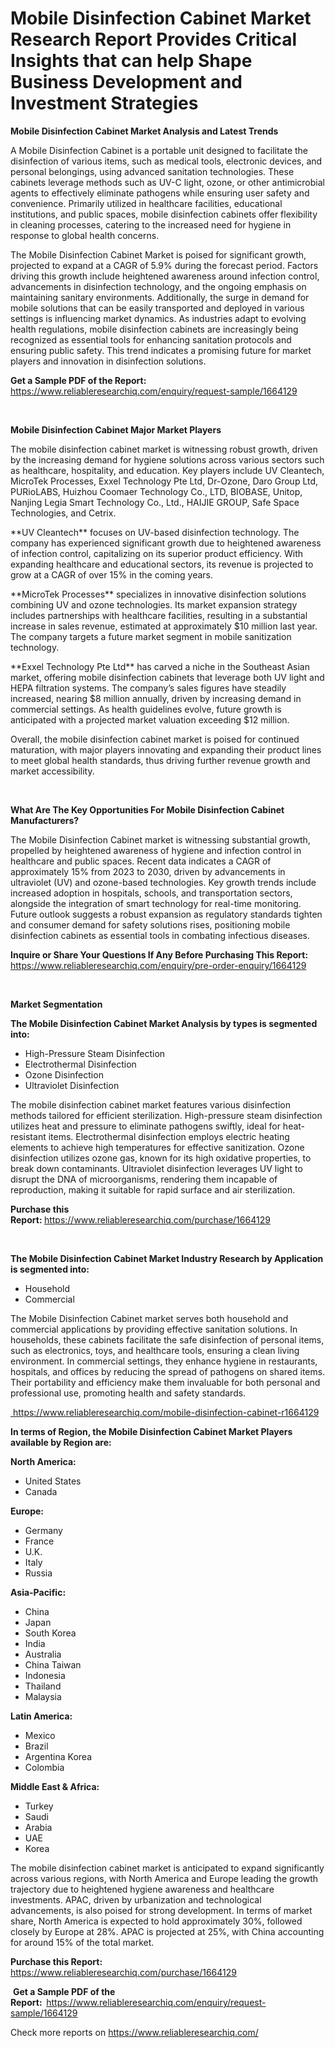<p><h1>Mobile Disinfection Cabinet Market Research Report Provides Critical Insights that can help Shape Business Development and Investment Strategies</h1></p><p><strong>Mobile Disinfection Cabinet Market Analysis and Latest Trends</strong></p>
<p><p>A Mobile Disinfection Cabinet is a portable unit designed to facilitate the disinfection of various items, such as medical tools, electronic devices, and personal belongings, using advanced sanitation technologies. These cabinets leverage methods such as UV-C light, ozone, or other antimicrobial agents to effectively eliminate pathogens while ensuring user safety and convenience. Primarily utilized in healthcare facilities, educational institutions, and public spaces, mobile disinfection cabinets offer flexibility in cleaning processes, catering to the increased need for hygiene in response to global health concerns.</p><p>The Mobile Disinfection Cabinet Market is poised for significant growth, projected to expand at a CAGR of 5.9% during the forecast period. Factors driving this growth include heightened awareness around infection control, advancements in disinfection technology, and the ongoing emphasis on maintaining sanitary environments. Additionally, the surge in demand for mobile solutions that can be easily transported and deployed in various settings is influencing market dynamics. As industries adapt to evolving health regulations, mobile disinfection cabinets are increasingly being recognized as essential tools for enhancing sanitation protocols and ensuring public safety. This trend indicates a promising future for market players and innovation in disinfection solutions.</p></p>
<p><strong>Get a Sample PDF of the Report:&nbsp;</strong> <a href="https://www.reliableresearchiq.com/enquiry/request-sample/1664129?utm_campaign=3455&utm_medium=2&utm_source=Github&utm_content=ia&utm_term=23032025&utm_id=mobile-disinfection-cabinet">https://www.reliableresearchiq.com/enquiry/request-sample/1664129</a></p>
<p>&nbsp;</p>
<p><strong>Mobile Disinfection Cabinet Major Market Players</strong></p>
<p><p>The mobile disinfection cabinet market is witnessing robust growth, driven by the increasing demand for hygiene solutions across various sectors such as healthcare, hospitality, and education. Key players include UV Cleantech, MicroTek Processes, Exxel Technology Pte Ltd, Dr-Ozone, Daro Group Ltd, PURioLABS, Huizhou Coomaer Technology Co., LTD, BIOBASE, Unitop, Nanjing Legia Smart Technology Co., Ltd., HAIJIE GROUP, Safe Space Technologies, and Cetrix.</p><p>**UV Cleantech** focuses on UV-based disinfection technology. The company has experienced significant growth due to heightened awareness of infection control, capitalizing on its superior product efficiency. With expanding healthcare and educational sectors, its revenue is projected to grow at a CAGR of over 15% in the coming years.</p><p>**MicroTek Processes** specializes in innovative disinfection solutions combining UV and ozone technologies. Its market expansion strategy includes partnerships with healthcare facilities, resulting in a substantial increase in sales revenue, estimated at approximately $10 million last year. The company targets a future market segment in mobile sanitization technology.</p><p>**Exxel Technology Pte Ltd** has carved a niche in the Southeast Asian market, offering mobile disinfection cabinets that leverage both UV light and HEPA filtration systems. The company’s sales figures have steadily increased, nearing $8 million annually, driven by increasing demand in commercial settings. As health guidelines evolve, future growth is anticipated with a projected market valuation exceeding $12 million.</p><p>Overall, the mobile disinfection cabinet market is poised for continued maturation, with major players innovating and expanding their product lines to meet global health standards, thus driving further revenue growth and market accessibility.</p></p>
<p>&nbsp;</p>
<p><strong>What Are The Key Opportunities For Mobile Disinfection Cabinet Manufacturers?</strong></p>
<p><p>The Mobile Disinfection Cabinet market is witnessing substantial growth, propelled by heightened awareness of hygiene and infection control in healthcare and public spaces. Recent data indicates a CAGR of approximately 15% from 2023 to 2030, driven by advancements in ultraviolet (UV) and ozone-based technologies. Key growth trends include increased adoption in hospitals, schools, and transportation sectors, alongside the integration of smart technology for real-time monitoring. Future outlook suggests a robust expansion as regulatory standards tighten and consumer demand for safety solutions rises, positioning mobile disinfection cabinets as essential tools in combating infectious diseases.</p></p>
<p><strong>Inquire or Share Your Questions If Any Before Purchasing This Report:</strong> <a href="https://www.reliableresearchiq.com/enquiry/pre-order-enquiry/1664129?utm_campaign=3455&utm_medium=2&utm_source=Github&utm_content=ia&utm_term=23032025&utm_id=mobile-disinfection-cabinet">https://www.reliableresearchiq.com/enquiry/pre-order-enquiry/1664129</a></p>
<p>&nbsp;</p>
<p><strong>Market Segmentation</strong></p>
<p><strong>The Mobile Disinfection Cabinet Market Analysis by types is segmented into:</strong></p>
<p><ul><li>High-Pressure Steam Disinfection</li><li>Electrothermal Disinfection</li><li>Ozone Disinfection</li><li>Ultraviolet Disinfection</li></ul></p>
<p><p>The mobile disinfection cabinet market features various disinfection methods tailored for efficient sterilization. High-pressure steam disinfection utilizes heat and pressure to eliminate pathogens swiftly, ideal for heat-resistant items. Electrothermal disinfection employs electric heating elements to achieve high temperatures for effective sanitization. Ozone disinfection utilizes ozone gas, known for its high oxidative properties, to break down contaminants. Ultraviolet disinfection leverages UV light to disrupt the DNA of microorganisms, rendering them incapable of reproduction, making it suitable for rapid surface and air sterilization.</p></p>
<p><strong>Purchase this Report:&nbsp;</strong><a href="https://www.reliableresearchiq.com/purchase/1664129?utm_campaign=3455&utm_medium=2&utm_source=Github&utm_content=ia&utm_term=23032025&utm_id=mobile-disinfection-cabinet">https://www.reliableresearchiq.com/purchase/1664129</a></p>
<p>&nbsp;</p>
<p><strong>The Mobile Disinfection Cabinet Market Industry Research by Application is segmented into:</strong></p>
<p><ul><li>Household</li><li>Commercial</li></ul></p>
<p><p>The Mobile Disinfection Cabinet market serves both household and commercial applications by providing effective sanitation solutions. In households, these cabinets facilitate the safe disinfection of personal items, such as electronics, toys, and healthcare tools, ensuring a clean living environment. In commercial settings, they enhance hygiene in restaurants, hospitals, and offices by reducing the spread of pathogens on shared items. Their portability and efficiency make them invaluable for both personal and professional use, promoting health and safety standards.</p></p>
<p><a href="https://www.reliableresearchiq.com/mobile-disinfection-cabinet-r1664129?utm_campaign=3455&utm_medium=2&utm_source=Github&utm_content=ia&utm_term=23032025&utm_id=mobile-disinfection-cabinet">&nbsp;https://www.reliableresearchiq.com/mobile-disinfection-cabinet-r1664129</a></p>
<p><strong>In terms of Region, the Mobile Disinfection Cabinet Market Players available by Region are:</strong></p>
<p>
    <p> <strong> North America: </strong>
        <ul>
            <li>United States</li>
            <li>Canada</li>
        </ul>
        </p> 
    <p> <strong> Europe: </strong>
        <ul>
            <li>Germany</li>
            <li>France</li>
            <li>U.K.</li>
            <li>Italy</li>
            <li>Russia</li>
        </ul>
        </p> 
    <p> <strong> Asia-Pacific: </strong>
        <ul>
            <li>China</li>
            <li>Japan</li>
            <li>South Korea</li>
            <li>India</li>
            <li>Australia</li>
            <li>China Taiwan</li>
            <li>Indonesia</li>
            <li>Thailand</li>
            <li>Malaysia</li>
        </ul>
        </p> 
    <p> <strong> Latin America: </strong>
        <ul>
            <li>Mexico</li>
            <li>Brazil</li>
            <li>Argentina Korea</li>
            <li>Colombia</li>
        </ul>
        </p> 
    <p> <strong> Middle East & Africa: </strong>
        <ul>
            <li>Turkey</li>
            <li>Saudi</li>
            <li>Arabia</li>
            <li>UAE</li>
            <li>Korea</li>
        </ul>
    </p>
    </p>
<p><p>The mobile disinfection cabinet market is anticipated to expand significantly across various regions, with North America and Europe leading the growth trajectory due to heightened hygiene awareness and healthcare investments. APAC, driven by urbanization and technological advancements, is also poised for strong development. In terms of market share, North America is expected to hold approximately 30%, followed closely by Europe at 28%. APAC is projected at 25%, with China accounting for around 15% of the total market.</p></p>
<p><strong>Purchase this Report: </strong><a href="https://www.reliableresearchiq.com/purchase/1664129?utm_campaign=3455&utm_medium=2&utm_source=Github&utm_content=ia&utm_term=23032025&utm_id=mobile-disinfection-cabinet">https://www.reliableresearchiq.com/purchase/1664129</a></p>
<p>&nbsp;<strong>Get a Sample PDF of the Report:&nbsp;&nbsp;</strong><a href="https://www.reliableresearchiq.com/enquiry/request-sample/1664129?utm_campaign=3455&utm_medium=2&utm_source=Github&utm_content=ia&utm_term=23032025&utm_id=mobile-disinfection-cabinet">https://www.reliableresearchiq.com/enquiry/request-sample/1664129</a></p>
<p><strong></strong></p>
<p>Check more reports on <a href="https://www.reliableresearchiq.com/?utm_campaign=3455&utm_medium=2&utm_source=Github&utm_content=ia&utm_term=23032025&utm_id=mobile-disinfection-cabinet">https://www.reliableresearchiq.com/</a></p>